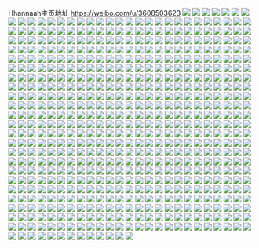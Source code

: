 Hhannaah主页地址 https://weibo.com/u/3608503623 
![](https://wx4.sinaimg.cn/mw2000/d7156547ly1h8549ys90gj21400u013w.jpg) 
![](https://wx4.sinaimg.cn/mw2000/d7156547ly1h8549zoan1j20tu13u450.jpg) 
![](https://wx4.sinaimg.cn/mw2000/d7156547ly1h7tkdfr0woj21o0280hdt.jpg) 
![](https://wx4.sinaimg.cn/mw2000/d7156547ly1h7tkdf863ij21o0280npd.jpg) 
![](https://wx4.sinaimg.cn/mw2000/d7156547ly1h7ovadexpuj213e0tjk15.jpg) 
![](https://wx4.sinaimg.cn/mw2000/d7156547ly1h7ovacxvgfj21pp1aanom.jpg) 
![](https://wx4.sinaimg.cn/mw2000/d7156547ly1h7ovaekfe2j23402c0x6q.jpg) 
![](https://wx4.sinaimg.cn/mw2000/d7156547ly1h7ovad6xh8j21370pa7gq.jpg) 
![](https://wx4.sinaimg.cn/mw2000/d7156547ly1h7ovadtu1tj21pe19ntx9.jpg) 
![](https://wx4.sinaimg.cn/mw2000/d7156547ly1h7ovadlglhj20ge0sajxe.jpg) 
![](https://wx4.sinaimg.cn/mw2000/d7156547ly1h7mjdwyhklj20tu13u0zk.jpg) 
![](https://wx4.sinaimg.cn/mw2000/d7156547ly1h7mjeenjp9j20tu13uwmd.jpg) 
![](https://wx4.sinaimg.cn/mw2000/d7156547ly1h7cyn31qcyj23402c0hdu.jpg) 
![](https://wx4.sinaimg.cn/mw2000/d7156547ly1h72mglz7fdj22c03404qq.jpg) 
![](https://wx4.sinaimg.cn/mw2000/d7156547ly1h72mgkikhpj22c0340x6r.jpg) 
![](https://wx4.sinaimg.cn/mw2000/d7156547ly1h72mgn65y6j22c03404qq.jpg) 
![](https://wx4.sinaimg.cn/mw2000/d7156547ly1h72mgogx6xj22c03404qq.jpg) 
![](https://wx4.sinaimg.cn/mw2000/d7156547ly1h72mgqd3o2j22c0340hdu.jpg) 
![](https://wx4.sinaimg.cn/mw2000/d7156547gy1h6tppe57t4j20n01dsx1u.jpg) 
![](https://wx4.sinaimg.cn/mw2000/d7156547gy1h6tppl72u6j20n01ds4lj.jpg) 
![](https://wx4.sinaimg.cn/mw2000/d7156547gy1h6tpps00thj20n01dsx1l.jpg) 
![](https://wx4.sinaimg.cn/mw2000/d7156547gy1h6tpp6jgq1j20n01dsniw.jpg) 
![](https://wx4.sinaimg.cn/mw2000/d7156547gy1h6tppyn2apj20n01ds4lm.jpg) 
![](https://wx4.sinaimg.cn/mw2000/d7156547gy1h6tpq0b5c4j23402c0e81.jpg) 
![](https://wx4.sinaimg.cn/mw2000/d7156547gy1h6tbhj0dlvj20n01ds0v4.jpg) 
![](https://wx4.sinaimg.cn/mw2000/d7156547gy1h6tbhjlx7qj20n01dsgo0.jpg) 
![](https://wx4.sinaimg.cn/mw2000/d7156547gy1h6tbhl6r6gj20n01dsdjo.jpg) 
![](https://wx4.sinaimg.cn/mw2000/d7156547gy1h6tbhlttoyj20n01dsmxu.jpg) 
![](https://wx4.sinaimg.cn/mw2000/d7156547gy1h6tbhmkt5vj20n01dswfq.jpg) 
![](https://wx4.sinaimg.cn/mw2000/d7156547gy1h6tbhn6seij20n01dsq3m.jpg) 
![](https://wx4.sinaimg.cn/mw2000/d7156547gy1h6tbhnsh8tj20n01ds777.jpg) 
![](https://wx4.sinaimg.cn/mw2000/d7156547gy1h6tbhofsbkj20n01dsq60.jpg) 
![](https://wx4.sinaimg.cn/mw2000/d7156547gy1h6tbhi81lpj20n01dsq62.jpg) 
![](https://wx4.sinaimg.cn/mw2000/d7156547ly1h5esyt9w0aj20tu13ugwg.jpg) 
![](https://wx4.sinaimg.cn/mw2000/d7156547ly1h525ci89qcj21o02yox6p.jpg) 
![](https://wx4.sinaimg.cn/mw2000/d7156547ly1h525cj4n0hj21o02k3hdt.jpg) 
![](https://wx4.sinaimg.cn/mw2000/d7156547ly1h35i14496lj21o02804qh.jpg) 
![](https://wx4.sinaimg.cn/mw2000/d7156547ly1h35i14pjeqj21o02801kx.jpg) 
![](https://wx4.sinaimg.cn/mw2000/d7156547ly1h35i151llmj21o0280nol.jpg) 
![](https://wx4.sinaimg.cn/mw2000/d7156547ly1h35i15hzhuj21o02801kx.jpg) 
![](https://wx4.sinaimg.cn/mw2000/d7156547ly1h35i15tjclj21o0280u0d.jpg) 
![](https://wx4.sinaimg.cn/mw2000/d7156547ly1h30yv8kb6uj21o0280e81.jpg) 
![](https://wx4.sinaimg.cn/mw2000/d7156547ly1h30yv9wk87j21o0280b29.jpg) 
![](https://wx4.sinaimg.cn/mw2000/d7156547ly1h2farutwj1j20zk1be146.jpg) 
![](https://wx4.sinaimg.cn/mw2000/d7156547ly1h2farv5fymj20zk1ben9q.jpg) 
![](https://wx4.sinaimg.cn/mw2000/d7156547ly1h2farvgrp8j20zk0zkwzp.jpg) 
![](https://wx4.sinaimg.cn/mw2000/d7156547ly1h154grujkej20u01hc7r5.jpg) 
![](https://wx4.sinaimg.cn/mw2000/d7156547ly1h154gj6ttwj22c0340u0z.jpg) 
![](https://wx4.sinaimg.cn/mw2000/d7156547ly1h154icesbdj213u0l3qij.jpg) 
![](https://wx4.sinaimg.cn/mw2000/d7156547ly1h154gnzrglj20n01dstyu.jpg) 
![](https://wx4.sinaimg.cn/mw2000/d7156547ly1h0z96lh264j20k00zkqd2.jpg) 
![](https://wx4.sinaimg.cn/mw2000/d7156547ly1h0z96l0fx8j20k00zkdpk.jpg) 
![](https://wx4.sinaimg.cn/mw2000/d7156547ly1h0r5nmylejj22c0340b2a.jpg) 
![](https://wx4.sinaimg.cn/mw2000/d7156547ly1h041eubw4lj23402c0x6p.jpg) 
![](https://wx4.sinaimg.cn/mw2000/d7156547ly1h041evay6xj22c0340npd.jpg) 
![](https://wx4.sinaimg.cn/mw2000/d7156547ly1h041etjyxyj23401uiqv6.jpg) 
![](https://wx4.sinaimg.cn/mw2000/d7156547ly1gyuno7lagoj23402c0kjl.jpg) 
![](https://wx4.sinaimg.cn/mw2000/d7156547ly1gyuno6naucj20k00zkjzl.jpg) 
![](https://wx4.sinaimg.cn/mw2000/d7156547ly1gysizumxt9j20k00zkdnx.jpg) 
![](https://wx4.sinaimg.cn/mw2000/d7156547ly1gysizwfje1j20k00zkn50.jpg) 
![](https://wx4.sinaimg.cn/mw2000/d7156547ly1gysizv5ntoj20k00zkwlw.jpg) 
![](https://wx4.sinaimg.cn/mw2000/d7156547ly1gxycmmtufpj20vc1b04i8.jpg) 
![](https://wx4.sinaimg.cn/mw2000/d7156547ly1gxycmn66cej20sg0sg7gp.jpg) 
![](https://wx4.sinaimg.cn/mw2000/d7156547ly1gxyclvqii3j20vc15sdst.jpg) 
![](https://wx4.sinaimg.cn/mw2000/d7156547ly1gxyclw7yacj20vc15sao7.jpg) 
![](https://wx4.sinaimg.cn/mw2000/d7156547ly1gxyclx62sjj215s0vcanf.jpg) 
![](https://wx4.sinaimg.cn/mw2000/d7156547ly1gxyclwq69mj20vc15sap4.jpg) 
![](https://wx4.sinaimg.cn/mw2000/d7156547ly1gxyclvd1paj20vc15sh3h.jpg) 
![](https://wx4.sinaimg.cn/mw2000/d7156547ly1gxyclxib5rj21bn0zqart.jpg) 
![](https://wx4.sinaimg.cn/mw2000/003WcUDlly1guw9ioatp9j60u02ui1kx02.jpg) 
![](https://wx4.sinaimg.cn/mw2000/003WcUDlly1guw9ipkyorj60u03yib2902.jpg) 
![](https://wx4.sinaimg.cn/mw2000/003WcUDlly1guw9iq88bjj60u02uin9x02.jpg) 
![](https://wx4.sinaimg.cn/mw2000/003WcUDlly1guw9ir0kofj60u02d018l02.jpg) 
![](https://wx4.sinaimg.cn/mw2000/003WcUDlly1guw9irv5kjj60u0414e4b02.jpg) 
![](https://wx4.sinaimg.cn/mw2000/003WcUDlly1guw9ithikpj60u05fo4qp02.jpg) 
![](https://wx4.sinaimg.cn/mw2000/003WcUDlly1guw9iuaq52j60u01vi4fy02.jpg) 
![](https://wx4.sinaimg.cn/mw2000/003WcUDlly1guw9incna2j60u03c0e8102.jpg) 
![](https://wx4.sinaimg.cn/mw2000/003WcUDlly1guw9iw8y3rj60u040e1kx02.jpg) 
![](https://wx4.sinaimg.cn/mw2000/003WcUDlly1guqnqawfhoj60vc15s4ag02.jpg) 
![](https://wx4.sinaimg.cn/mw2000/003WcUDlly1guqnq9gwxlj60vc15sk5l02.jpg) 
![](https://wx4.sinaimg.cn/mw2000/003WcUDlly1guqnqbhxw5j60vc15snby02.jpg) 
![](https://wx4.sinaimg.cn/mw2000/d7156547ly1gttbu2lt0mj21400u016n.jpg) 
![](https://wx4.sinaimg.cn/mw2000/003WcUDlly1gttbu3gy7uj60u00min9502.jpg) 
![](https://wx4.sinaimg.cn/mw2000/003WcUDlly1gttbu1d9wqj61400u0wth02.jpg) 
![](https://wx4.sinaimg.cn/mw2000/003WcUDlly1gttbu4fzsfj60u0140qgu02.jpg) 
![](https://wx4.sinaimg.cn/mw2000/d7156547ly1gttbu5b3ryj21400u0wom.jpg) 
![](https://wx4.sinaimg.cn/mw2000/003WcUDlly1gttbu7q3qzj61400u04i002.jpg) 
![](https://wx4.sinaimg.cn/mw2000/d7156547ly1gt1kkpemulj23402c0u0y.jpg) 
![](https://wx4.sinaimg.cn/mw2000/d7156547ly1gt1kkno2foj23402c0u0y.jpg) 
![](https://wx4.sinaimg.cn/mw2000/d7156547ly1gt1kkr0xwzj22c0340npe.jpg) 
![](https://wx4.sinaimg.cn/mw2000/d7156547ly1gt1kkse8mlj23402c0npe.jpg) 
![](https://wx4.sinaimg.cn/mw2000/d7156547ly1gt1kkytra5j23402c0npe.jpg) 
![](https://wx4.sinaimg.cn/mw2000/d7156547ly1gt1kkt9jqfj20vc15s149.jpg) 
![](https://wx4.sinaimg.cn/mw2000/d7156547ly1gt1kkvvdj3j23402c01kz.jpg) 
![](https://wx4.sinaimg.cn/mw2000/d7156547ly1gt1kkuq3d3j20vc15sgz3.jpg) 
![](https://wx4.sinaimg.cn/mw2000/d7156547ly1gt1kkxkhkfj22c0340qv6.jpg) 
![](https://wx4.sinaimg.cn/mw2000/d7156547ly1gt1ki6eub4j215s0vcgx5.jpg) 
![](https://wx4.sinaimg.cn/mw2000/d7156547ly1gt1ki6r0m5j20vc15snai.jpg) 
![](https://wx4.sinaimg.cn/mw2000/003WcUDlly1gt1ki6yfpcj60vc15sgw502.jpg) 
![](https://wx4.sinaimg.cn/mw2000/d7156547ly1gt1ki76lz4j20vc15swpu.jpg) 
![](https://wx4.sinaimg.cn/mw2000/d7156547ly1gt1ki7hrsxj20vc15sk3r.jpg) 
![](https://wx4.sinaimg.cn/mw2000/d7156547ly1gt1ki8cun2j22c0340e82.jpg) 
![](https://wx4.sinaimg.cn/mw2000/d7156547ly1gt1ki9p5pcj22c0340hdu.jpg) 
![](https://wx4.sinaimg.cn/mw2000/d7156547ly1gt1kiasbrcj22c0340npe.jpg) 
![](https://wx4.sinaimg.cn/mw2000/d7156547ly1gt1kibumc0j22c0340kjm.jpg) 
![](https://wx4.sinaimg.cn/mw2000/d7156547ly1gt1kid5tamj22c0340b2a.jpg) 
![](https://wx4.sinaimg.cn/mw2000/d7156547ly1gt1kie724tj22c0340b2a.jpg) 
![](https://wx4.sinaimg.cn/mw2000/d7156547ly1gt1kiflqizj23402c0x6p.jpg) 
![](https://wx4.sinaimg.cn/mw2000/d7156547ly1gt1kihbwzlj23402c0qv6.jpg) 
![](https://wx4.sinaimg.cn/mw2000/d7156547ly1gsdfp5r5w4j23402c0npd.jpg) 
![](https://wx4.sinaimg.cn/mw2000/d7156547ly1gsdfp7xvbsj23402c0u0x.jpg) 
![](https://wx4.sinaimg.cn/mw2000/d7156547ly1gsdfpafqxnj23402c0x6p.jpg) 
![](https://wx4.sinaimg.cn/mw2000/d7156547ly1gsdfpcqkysj23402c04qq.jpg) 
![](https://wx4.sinaimg.cn/mw2000/d7156547ly1gsdfpf2dmaj23402c04qp.jpg) 
![](https://wx4.sinaimg.cn/mw2000/d7156547ly1gsdfphnc1yj23402c0hdt.jpg) 
![](https://wx4.sinaimg.cn/mw2000/d7156547ly1gsdfpjhkrmj23402c0npd.jpg) 
![](https://wx4.sinaimg.cn/mw2000/d7156547ly1gsdfpldd4cj23402c0npd.jpg) 
![](https://wx4.sinaimg.cn/mw2000/d7156547ly1gsdfpn9yzdj23402c0b29.jpg) 
![](https://wx4.sinaimg.cn/mw2000/d7156547ly1gsdfpped52j23402c0kjm.jpg) 
![](https://wx4.sinaimg.cn/mw2000/003WcUDlly1gsdfprrpycj63402c0hdt02.jpg) 
![](https://wx4.sinaimg.cn/mw2000/d7156547ly1gsdfptim9pj23402c0u07.jpg) 
![](https://wx4.sinaimg.cn/mw2000/d7156547ly1gsdfpvooorj22c0340qv5.jpg) 
![](https://wx4.sinaimg.cn/mw2000/d7156547ly1gsdfpwkhv0j23402c0b29.jpg) 
![](https://wx4.sinaimg.cn/mw2000/d7156547ly1gsdfpy833oj23402c04qp.jpg) 
![](https://wx4.sinaimg.cn/mw2000/d7156547ly1gsdfq00dtnj22c0340e82.jpg) 
![](https://wx4.sinaimg.cn/mw2000/d7156547ly1gsdfkc2cq9j23402c0b2a.jpg) 
![](https://wx4.sinaimg.cn/mw2000/d7156547ly1gsdfkfiljtj23402c0qv8.jpg) 
![](https://wx4.sinaimg.cn/mw2000/d7156547ly1gsdfk9yq2uj23402c0b29.jpg) 
![](https://wx4.sinaimg.cn/mw2000/d7156547ly1gsdfkiqp9fj23402c0x6p.jpg) 
![](https://wx4.sinaimg.cn/mw2000/d7156547ly1gsdfhxfr59j20vc15s7gk.jpg) 
![](https://wx4.sinaimg.cn/mw2000/d7156547ly1gsdfhwo4gtj23402c0b2a.jpg) 
![](https://wx4.sinaimg.cn/mw2000/d7156547ly1gs6ez4cuz6j20yt11lamc.jpg) 
![](https://wx4.sinaimg.cn/mw2000/d7156547ly1gs6f3meq0gj20vc15stkn.jpg) 
![](https://wx4.sinaimg.cn/mw2000/d7156547ly1gs5chk1d75j20u01404qp.jpg) 
![](https://wx4.sinaimg.cn/mw2000/d7156547ly1gs5cihw42bj21400u04qp.jpg) 
![](https://wx4.sinaimg.cn/mw2000/003WcUDlly1gs5chiy0tfj60vc15sqgv02.jpg) 
![](https://wx4.sinaimg.cn/mw2000/d7156547ly1grutwhspjdj23401cyqv5.jpg) 
![](https://wx4.sinaimg.cn/mw2000/d7156547ly1grq58adac6j22c0340npe.jpg) 
![](https://wx4.sinaimg.cn/mw2000/d7156547ly1grq585vsirj20vc15sdqa.jpg) 
![](https://wx4.sinaimg.cn/mw2000/d7156547ly1gri34yfcnpj20vc15s7jc.jpg) 
![](https://wx4.sinaimg.cn/mw2000/d7156547ly1gri34y641jj20vc15sh0d.jpg) 
![](https://wx4.sinaimg.cn/mw2000/d7156547ly1gri34ymeefj20vc15s4cf.jpg) 
![](https://wx4.sinaimg.cn/mw2000/d7156547ly1gri33hyerzj20ru0m97hp.jpg) 
![](https://wx4.sinaimg.cn/mw2000/d7156547ly1grh2qbvsf6j23402c0qv5.jpg) 
![](https://wx4.sinaimg.cn/mw2000/d7156547ly1grh2qa8sewj210u0tv7wh.jpg) 
![](https://wx4.sinaimg.cn/mw2000/d7156547ly1grgy9wqzovj20vc15sdqs.jpg) 
![](https://wx4.sinaimg.cn/mw2000/003WcUDlly1grgy9wzgn2j60vc15sdqa02.jpg) 
![](https://wx4.sinaimg.cn/mw2000/d7156547ly1grgy9x85ptj215s0vcqcz.jpg) 
![](https://wx4.sinaimg.cn/mw2000/d7156547ly1grgy9w24uhj22c0340kjm.jpg) 
![](https://wx4.sinaimg.cn/mw2000/d7156547ly1grgy86asc6j22c0340b2a.jpg) 
![](https://wx4.sinaimg.cn/mw2000/003WcUDlly1grgy87bzkfj62c0340b2a02.jpg) 
![](https://wx4.sinaimg.cn/mw2000/d7156547ly1grgy89ngoyj22c0340b2a.jpg) 
![](https://wx4.sinaimg.cn/mw2000/d7156547ly1grgy858a3xj22c0340e82.jpg) 
![](https://wx4.sinaimg.cn/mw2000/d7156547ly1gr5ax4g5xsj23402c0e81.jpg) 
![](https://wx4.sinaimg.cn/mw2000/d7156547ly1gr5axoenvxj23402c0hdt.jpg) 
![](https://wx4.sinaimg.cn/mw2000/d7156547ly1gr5ay0z7ycj23402c0kjl.jpg) 
![](https://wx4.sinaimg.cn/mw2000/d7156547ly1gr5azjxnfcj23402c0qv5.jpg) 
![](https://wx4.sinaimg.cn/mw2000/d7156547ly1gqzpowr99tj20te0l7dn3.jpg) 
![](https://wx4.sinaimg.cn/mw2000/d7156547ly1gqzpp10hsuj21i513dam3.jpg) 
![](https://wx4.sinaimg.cn/mw2000/d7156547ly1gqzpowcw5gj20ww0xrk3o.jpg) 
![](https://wx4.sinaimg.cn/mw2000/d7156547ly1gqzpp2baboj217z0wzk8c.jpg) 
![](https://wx4.sinaimg.cn/mw2000/d7156547ly1gqzpoxy0b1j211w1cq4cs.jpg) 
![](https://wx4.sinaimg.cn/mw2000/d7156547ly1gqzpoz22ffj20xt17sk4d.jpg) 
![](https://wx4.sinaimg.cn/mw2000/d7156547ly1gqzpp41xtfj211t1adal5.jpg) 
![](https://wx4.sinaimg.cn/mw2000/d7156547ly1gqzpp3hopnj213u0tu1ky.jpg) 
![](https://wx4.sinaimg.cn/mw2000/003WcUDlly1gqzpp1nw7fj60ux0sd0z202.jpg) 
![](https://wx4.sinaimg.cn/mw2000/d7156547ly1gqzc33mk9uj23402c0u0x.jpg) 
![](https://wx4.sinaimg.cn/mw2000/d7156547ly1gqzc39mka8j21hc0u0guk.jpg) 
![](https://wx4.sinaimg.cn/mw2000/d7156547ly1gp8jk5j63yj22c0340u0y.jpg) 
![](https://wx4.sinaimg.cn/mw2000/d7156547ly1gp8jk1z9upj22c0340kjm.jpg) 
![](https://wx4.sinaimg.cn/mw2000/d7156547ly1gov1sckva4j23402c0kjl.jpg) 
![](https://wx4.sinaimg.cn/mw2000/d7156547ly1gov1ueu4ckj23402c0ke9.jpg) 
![](https://wx4.sinaimg.cn/mw2000/d7156547ly1gov1ug0r2lj22c0340u0y.jpg) 
![](https://wx4.sinaimg.cn/mw2000/d7156547ly1gov1uiffucj23402c0b29.jpg) 
![](https://wx4.sinaimg.cn/mw2000/d7156547ly1gov1ujx7b0j23402c0u0x.jpg) 
![](https://wx4.sinaimg.cn/mw2000/d7156547ly1gov1ugwlfvj20vc15s4bd.jpg) 
![](https://wx4.sinaimg.cn/mw2000/d7156547ly1gov1uogsp2j20vc15sk3r.jpg) 
![](https://wx4.sinaimg.cn/mw2000/d7156547ly1gov1uh2uv4j20yf0xzn5l.jpg) 
![](https://wx4.sinaimg.cn/mw2000/d7156547ly1gov1um8mwtj23402c0u0y.jpg) 
![](https://wx4.sinaimg.cn/mw2000/d7156547ly1goobve8gnuj20vc15s7l1.jpg) 
![](https://wx4.sinaimg.cn/mw2000/d7156547ly1goobvf0x6uj20vc15s7ki.jpg) 
![](https://wx4.sinaimg.cn/mw2000/d7156547ly1goobvfllynj20vc15sh2v.jpg) 
![](https://wx4.sinaimg.cn/mw2000/d7156547ly1goobvdgcz4j20vc15sqj6.jpg) 
![](https://wx4.sinaimg.cn/mw2000/d7156547ly1goobvgrzboj23342bcb2b.jpg) 
![](https://wx4.sinaimg.cn/mw2000/d7156547ly1goobvhgh3tj20vc15sdv0.jpg) 
![](https://wx4.sinaimg.cn/mw2000/d7156547ly1goo3yvae5cj20vc15sgz0.jpg) 
![](https://wx4.sinaimg.cn/mw2000/d7156547ly1goo3yum9bbj20vc15sh2g.jpg) 
![](https://wx4.sinaimg.cn/mw2000/d7156547ly1goo3ywg1rdj20vc15sncj.jpg) 
![](https://wx4.sinaimg.cn/mw2000/d7156547ly1gomrohile2j23402c0npd.jpg) 
![](https://wx4.sinaimg.cn/mw2000/d7156547ly1gomrp6ex5qj22c0340x6q.jpg) 
![](https://wx4.sinaimg.cn/mw2000/d7156547ly1gomrpb3q6qj22c0340kjm.jpg) 
![](https://wx4.sinaimg.cn/mw2000/d7156547ly1gomrpdi61lj23402c0e81.jpg) 
![](https://wx4.sinaimg.cn/mw2000/d7156547ly1gomrpf3i9wj20vc15sanu.jpg) 
![](https://wx4.sinaimg.cn/mw2000/d7156547ly1gomrp2269jj20vc15s16n.jpg) 
![](https://wx4.sinaimg.cn/mw2000/d7156547ly1go4l0244osj23402c0u0x.jpg) 
![](https://wx4.sinaimg.cn/mw2000/d7156547ly1go4kywsp18j23402c0b2a.jpg) 
![](https://wx4.sinaimg.cn/mw2000/d7156547ly1go4kz4pm7kj23402c0kjm.jpg) 
![](https://wx4.sinaimg.cn/mw2000/d7156547ly1go4l12vzw8j22c0340hdu.jpg) 
![](https://wx4.sinaimg.cn/mw2000/d7156547ly1go4l0yc247j23402c0u0x.jpg) 
![](https://wx4.sinaimg.cn/mw2000/d7156547ly1go111eb7s0j23402c0b29.jpg) 
![](https://wx4.sinaimg.cn/mw2000/d7156547ly1gnk16f9opfj20vc15sap8.jpg) 
![](https://wx4.sinaimg.cn/mw2000/d7156547ly1gnk16g8ogrj20vc15s7kw.jpg) 
![](https://wx4.sinaimg.cn/mw2000/d7156547ly1gnk16epfqbj23412c0npe.jpg) 
![](https://wx4.sinaimg.cn/mw2000/d7156547ly1gne7lhjc1lj21940kunpf.jpg) 
![](https://wx4.sinaimg.cn/mw2000/d7156547ly1gne7lf8oosj21940kuqv7.jpg) 
![](https://wx4.sinaimg.cn/mw2000/d7156547ly1gne7littyij21940ku7wj.jpg) 
![](https://wx4.sinaimg.cn/mw2000/d7156547ly1gne7lkzn64j21940ku7wj.jpg) 
![](https://wx4.sinaimg.cn/mw2000/d7156547ly1gnds2jy7jhj23402c0h80.jpg) 
![](https://wx4.sinaimg.cn/mw2000/d7156547ly1gnds2o3vt6j23402c0qv5.jpg) 
![](https://wx4.sinaimg.cn/mw2000/d7156547ly1gnds2sls7bj22c0340hdt.jpg) 
![](https://wx4.sinaimg.cn/mw2000/d7156547ly1gnds2hcp83j23402c01kz.jpg) 
![](https://wx4.sinaimg.cn/mw2000/d7156547ly1gndjgxkn6lj23402c07wj.jpg) 
![](https://wx4.sinaimg.cn/mw2000/d7156547ly1gndjh08ryej213u0njkdh.jpg) 
![](https://wx4.sinaimg.cn/mw2000/d7156547ly1gn92d4uxnnj20q60noae8.jpg) 
![](https://wx4.sinaimg.cn/mw2000/d7156547ly1gn92d7msdhj20q31hcatb.jpg) 
![](https://wx4.sinaimg.cn/mw2000/d7156547ly1gmps8x7d5zj20vc15s7ko.jpg) 
![](https://wx4.sinaimg.cn/mw2000/d7156547ly1gmpsb5rax8j20u01407wh.jpg) 
![](https://wx4.sinaimg.cn/mw2000/d7156547ly1gmpsaj6818j20u00mi7wh.jpg) 
![](https://wx4.sinaimg.cn/mw2000/d7156547ly1gmarmvdw2sj22c0340u0z.jpg) 
![](https://wx4.sinaimg.cn/mw2000/d7156547ly1gmarmmn1cej20ku0rstlo.jpg) 
![](https://wx4.sinaimg.cn/mw2000/d7156547ly1gmarmxh3s4j20u00mi1cs.jpg) 
![](https://wx4.sinaimg.cn/mw2000/d7156547ly1gmarn0dx5fj23402c0u0x.jpg) 
![](https://wx4.sinaimg.cn/mw2000/d7156547ly1gmarnah0vzj22802yoe84.jpg) 
![](https://wx4.sinaimg.cn/mw2000/d7156547ly1gmarneduwjj22c0340kjl.jpg) 
![](https://wx4.sinaimg.cn/mw2000/d7156547ly1gm7kh50pzej23402c07wh.jpg) 
![](https://wx4.sinaimg.cn/mw2000/d7156547ly1gm7kh62xqdj22c0340e81.jpg) 
![](https://wx4.sinaimg.cn/mw2000/d7156547ly1gm7kh7h8caj22c0340qto.jpg) 
![](https://wx4.sinaimg.cn/mw2000/d7156547ly1gm7kh3iwyoj22c0340h0e.jpg) 
![](https://wx4.sinaimg.cn/mw2000/d7156547ly1gm7kh8ubu6j22c03404dg.jpg) 
![](https://wx4.sinaimg.cn/mw2000/d7156547ly1gm7kha2tmpj22c0340ncs.jpg) 
![](https://wx4.sinaimg.cn/mw2000/d7156547ly1gm06jqwr2sj22c0340b2b.jpg) 
![](https://wx4.sinaimg.cn/mw2000/d7156547ly1gm06jsh9jzj23402c0npd.jpg) 
![](https://wx4.sinaimg.cn/mw2000/d7156547ly1gm06juci6lj20tx1sxjwl.jpg) 
![](https://wx4.sinaimg.cn/mw2000/d7156547ly1glvp1mal9hj20ri0qoac5.jpg) 
![](https://wx4.sinaimg.cn/mw2000/d7156547ly1glmdj5hol3j23402c01ky.jpg) 
![](https://wx4.sinaimg.cn/mw2000/d7156547ly1glmdj92w7rj23402c0u0x.jpg) 
![](https://wx4.sinaimg.cn/mw2000/d7156547ly1glmdjchuqgj23402c0kjm.jpg) 
![](https://wx4.sinaimg.cn/mw2000/d7156547ly1glme2se769j23402c0kjl.jpg) 
![](https://wx4.sinaimg.cn/mw2000/d7156547ly1glme2vuitmj23402c07wh.jpg) 
![](https://wx4.sinaimg.cn/mw2000/d7156547ly1glmdjjnmxlj20vc15s1c7.jpg) 
![](https://wx4.sinaimg.cn/mw2000/d7156547ly1gljzzsco6vj20vc15s19q.jpg) 
![](https://wx4.sinaimg.cn/mw2000/d7156547ly1gljzztj6nlj20vc15s4ee.jpg) 
![](https://wx4.sinaimg.cn/mw2000/d7156547ly1glk01qg02rj20k007x41j.jpg) 
![](https://wx4.sinaimg.cn/mw2000/d7156547ly1glhypf7unpj22c03401ky.jpg) 
![](https://wx4.sinaimg.cn/mw2000/d7156547ly1glhypg8qs5j22c0340x6p.jpg) 
![](https://wx4.sinaimg.cn/mw2000/d7156547ly1glhyphasj8j22c0340x6p.jpg) 
![](https://wx4.sinaimg.cn/mw2000/d7156547ly1glhypic018j22c03404qq.jpg) 
![](https://wx4.sinaimg.cn/mw2000/d7156547ly1glhypk2szqj22c03401ky.jpg) 
![](https://wx4.sinaimg.cn/mw2000/d7156547ly1glhyplf5xqj22c03401ky.jpg) 
![](https://wx4.sinaimg.cn/mw2000/d7156547ly1gle960298gj21400u04cx.jpg) 
![](https://wx4.sinaimg.cn/mw2000/d7156547ly1gle966qsqxj21400u0q9n.jpg) 
![](https://wx4.sinaimg.cn/mw2000/d7156547ly1gle93fosl9j21400u0qdp.jpg) 
![](https://wx4.sinaimg.cn/mw2000/d7156547ly1gle93ezjvsj21400u07et.jpg) 
![](https://wx4.sinaimg.cn/mw2000/d7156547ly1gle967fx8rj20u0140ws8.jpg) 
![](https://wx4.sinaimg.cn/mw2000/d7156547ly1gle96873ixj20u0140dt9.jpg) 
![](https://wx4.sinaimg.cn/mw2000/d7156547ly1glb10q240uj213u0no41w.jpg) 
![](https://wx4.sinaimg.cn/mw2000/d7156547ly1glb10pqoe2j213u0n9q84.jpg) 
![](https://wx4.sinaimg.cn/mw2000/d7156547ly1gl9u588h3cj21400u0486.jpg) 
![](https://wx4.sinaimg.cn/mw2000/d7156547ly1gl9u59tlfrj21400u0dnp.jpg) 
![](https://wx4.sinaimg.cn/mw2000/d7156547ly1gl9u5b11xdj21400u0qcv.jpg) 
![](https://wx4.sinaimg.cn/mw2000/d7156547ly1gl40tot5mqj22c03407wi.jpg) 
![](https://wx4.sinaimg.cn/mw2000/d7156547ly1gl40tnrweoj22c03407wi.jpg) 
![](https://wx4.sinaimg.cn/mw2000/d7156547ly1gl40ukysj6j21o0280hdt.jpg) 
![](https://wx4.sinaimg.cn/mw2000/d7156547ly1gl40ulnvwcj21o02804qq.jpg) 
![](https://wx4.sinaimg.cn/mw2000/d7156547ly1gl40umdox0j21o02807wi.jpg) 
![](https://wx4.sinaimg.cn/mw2000/d7156547ly1gl40unbhwbj21o0280b2a.jpg) 
![](https://wx4.sinaimg.cn/mw2000/d7156547ly1gl40uk4q7mj21o02804qq.jpg) 
![](https://wx4.sinaimg.cn/mw2000/d7156547ly1gl40uy1hxbj22c0340x6p.jpg) 
![](https://wx4.sinaimg.cn/mw2000/d7156547ly1gl3kn7obw7j22c03404qr.jpg) 
![](https://wx4.sinaimg.cn/mw2000/d7156547ly1gl3ko1n35cj23402c0hdt.jpg) 
![](https://wx4.sinaimg.cn/mw2000/d7156547ly1gl3ko52magj22c0340npd.jpg) 
![](https://wx4.sinaimg.cn/mw2000/d7156547ly1gl3kodltj5j22c0340hdw.jpg) 
![](https://wx4.sinaimg.cn/mw2000/d7156547ly1gl3knz9dffj20k00zkjuw.jpg) 
![](https://wx4.sinaimg.cn/mw2000/d7156547ly1gl3komdajij22c0340npe.jpg) 
![](https://wx4.sinaimg.cn/mw2000/d7156547ly1gl3kohtjjtj23402c0e81.jpg) 
![](https://wx4.sinaimg.cn/mw2000/d7156547ly1gl3kooo4njj23402c0b29.jpg) 
![](https://wx4.sinaimg.cn/mw2000/d7156547ly1gl3kou641sj22c0340kjm.jpg) 
![](https://wx4.sinaimg.cn/mw2000/d7156547ly1gl3kpb9t07j22c0340u0y.jpg) 
![](https://wx4.sinaimg.cn/mw2000/d7156547ly1gkujsdovhsj23402c07wh.jpg) 
![](https://wx4.sinaimg.cn/mw2000/d7156547ly1gkujsgb809j23402c04qp.jpg) 
![](https://wx4.sinaimg.cn/mw2000/d7156547ly1gkujsawbbqj23402c07wh.jpg) 
![](https://wx4.sinaimg.cn/mw2000/d7156547ly1gkt4qdq095j22c0340kjs.jpg) 
![](https://wx4.sinaimg.cn/mw2000/d7156547ly1gkt4qkahztj22ao3284qs.jpg) 
![](https://wx4.sinaimg.cn/mw2000/d7156547ly1gkpwtn6jfzj21400u0wva.jpg) 
![](https://wx4.sinaimg.cn/mw2000/d7156547ly1gkpwtok4ahj21400u07lt.jpg) 
![](https://wx4.sinaimg.cn/mw2000/d7156547ly1gkpwtpug00j21400u0dld.jpg) 
![](https://wx4.sinaimg.cn/mw2000/d7156547ly1gklk4hhb5xj20u0140qd4.jpg) 
![](https://wx4.sinaimg.cn/mw2000/d7156547ly1gklk4i3qjnj20u0140gvc.jpg) 
![](https://wx4.sinaimg.cn/mw2000/d7156547ly1gklk4iq6x5j20u0140n6p.jpg) 
![](https://wx4.sinaimg.cn/mw2000/d7156547ly1gklk4gqrq3j20u0140wka.jpg) 
![](https://wx4.sinaimg.cn/mw2000/d7156547ly1gklk4j9qizj21400u0495.jpg) 
![](https://wx4.sinaimg.cn/mw2000/d7156547ly1gkila497e9j21400u0th4.jpg) 
![](https://wx4.sinaimg.cn/mw2000/d7156547ly1gkila4yc8ej20u0140gty.jpg) 
![](https://wx4.sinaimg.cn/mw2000/d7156547ly1gkila5otjdj20u0140al7.jpg) 
![](https://wx4.sinaimg.cn/mw2000/d7156547ly1gkila6aud8j21400u0dpd.jpg) 
![](https://wx4.sinaimg.cn/mw2000/d7156547ly1gkil9pzsprj21400u0dp0.jpg) 
![](https://wx4.sinaimg.cn/mw2000/d7156547ly1gkila6v5xlj21400u0tgo.jpg) 
![](https://wx4.sinaimg.cn/mw2000/d7156547ly1gkfk8msivyj20u0140n1k.jpg) 
![](https://wx4.sinaimg.cn/mw2000/d7156547ly1gkfk8od44qj21400u0n74.jpg) 
![](https://wx4.sinaimg.cn/mw2000/d7156547ly1gkfk8qca7lj20u0140akf.jpg) 
![](https://wx4.sinaimg.cn/mw2000/d7156547ly1gkfk8r2mydj21400u0ae1.jpg) 
![](https://wx4.sinaimg.cn/mw2000/d7156547ly1gkfk8rwt13j21400u0gpo.jpg) 
![](https://wx4.sinaimg.cn/mw2000/d7156547ly1gkfk8ssphij21400u0gph.jpg) 
![](https://wx4.sinaimg.cn/mw2000/d7156547ly1gk9smc7x1ej23402c01ab.jpg) 
![](https://wx4.sinaimg.cn/mw2000/d7156547ly1gk9sm8j9fuj23402c0b29.jpg) 
![](https://wx4.sinaimg.cn/mw2000/d7156547ly1gk9sma7is4j23402c0tp7.jpg) 
![](https://wx4.sinaimg.cn/mw2000/d7156547ly1gk9qzstz6nj21400u0tfb.jpg) 
![](https://wx4.sinaimg.cn/mw2000/d7156547ly1gk9qzt9bf5j21400u0zs9.jpg) 
![](https://wx4.sinaimg.cn/mw2000/d7156547ly1gk9qzy3tt4j21400u07ec.jpg) 
![](https://wx4.sinaimg.cn/mw2000/d7156547ly1gk9qztux3ej21400u0nb5.jpg) 
![](https://wx4.sinaimg.cn/mw2000/d7156547ly1gk9qzufm5sj21400u0qh6.jpg) 
![](https://wx4.sinaimg.cn/mw2000/d7156547ly1gk9qzwrrm6j21400u0gyi.jpg) 
![](https://wx4.sinaimg.cn/mw2000/d7156547ly1gk9qzxi0z5j21400u016c.jpg) 
![](https://wx4.sinaimg.cn/mw2000/d7156547ly1gk9qzw3h9kj20u0140nc2.jpg) 
![](https://wx4.sinaimg.cn/mw2000/d7156547ly1gk92isdvs4j20tz1ob19f.jpg) 
![](https://wx4.sinaimg.cn/mw2000/d7156547ly1gk41csh7w7j22c0340qv9.jpg) 
![](https://wx4.sinaimg.cn/mw2000/d7156547ly1gk41cvwnqgj22c03401ky.jpg) 
![](https://wx4.sinaimg.cn/mw2000/d7156547ly1gk41cz0wp6j23402c0npd.jpg) 
![](https://wx4.sinaimg.cn/mw2000/d7156547ly1gk1u0mhpuvj23402c04qq.jpg) 
![](https://wx4.sinaimg.cn/mw2000/d7156547ly1gk1kwm0hd3j21400u0wmr.jpg) 
![](https://wx4.sinaimg.cn/mw2000/d7156547ly1gk1kwmoy0uj21400u04fk.jpg) 
![](https://wx4.sinaimg.cn/mw2000/d7156547ly1gk1kwlj8yij21400u0qks.jpg) 
![](https://wx4.sinaimg.cn/mw2000/d7156547ly1gk1kwngkmbj21400u0tsq.jpg) 
![](https://wx4.sinaimg.cn/mw2000/d7156547ly1gk1kwod3s6j21400u04cz.jpg) 
![](https://wx4.sinaimg.cn/mw2000/d7156547ly1gk1kxdmlpej21400u0qgl.jpg) 
![](https://wx4.sinaimg.cn/mw2000/d7156547ly1gjnqnp619wj21o0280e81.jpg) 
![](https://wx4.sinaimg.cn/mw2000/d7156547ly1gjnqnrdnr7j21o0280e81.jpg) 
![](https://wx4.sinaimg.cn/mw2000/d7156547ly1gjnqntjav5j21o0280hdt.jpg) 
![](https://wx4.sinaimg.cn/mw2000/d7156547ly1gjnqnvwtj4j21o0280kjl.jpg) 
![](https://wx4.sinaimg.cn/mw2000/d7156547ly1gjnqny459ij21o0280e81.jpg) 
![](https://wx4.sinaimg.cn/mw2000/d7156547ly1gjnqo0vyi0j21o0280kjl.jpg) 
![](https://wx4.sinaimg.cn/mw2000/d7156547ly1gjnqo3455sj21o0280hdt.jpg) 
![](https://wx4.sinaimg.cn/mw2000/d7156547ly1gjnqo5tzzuj21o0280npd.jpg) 
![](https://wx4.sinaimg.cn/mw2000/d7156547ly1gjnqnn28mej21o0280kjl.jpg) 
![](https://wx4.sinaimg.cn/mw2000/d7156547ly1gji8etpqu7j21400u010n.jpg) 
![](https://wx4.sinaimg.cn/mw2000/d7156547ly1gji8eu57jlj21400u00y7.jpg) 
![](https://wx4.sinaimg.cn/mw2000/d7156547ly1gji8eulnnbj21400u0458.jpg) 
![](https://wx4.sinaimg.cn/mw2000/d7156547ly1gji8evbxrnj21400u0ald.jpg) 
![](https://wx4.sinaimg.cn/mw2000/d7156547ly1gji8ew4simj21400u0n6w.jpg) 
![](https://wx4.sinaimg.cn/mw2000/d7156547ly1gji8ex40whj21400u011z.jpg) 
![](https://wx4.sinaimg.cn/mw2000/d7156547ly1gji8fsw2t5j21400u0gvj.jpg) 
![](https://wx4.sinaimg.cn/mw2000/d7156547ly1gji8ftb27lj21400u0wn0.jpg) 
![](https://wx4.sinaimg.cn/mw2000/d7156547ly1gji8fullisj21400u045n.jpg) 
![](https://wx4.sinaimg.cn/mw2000/d7156547ly1gji8l56w0dj21400u0afs.jpg) 
![](https://wx4.sinaimg.cn/mw2000/d7156547ly1gji8lf3v6mj21400u0tey.jpg) 
![](https://wx4.sinaimg.cn/mw2000/d7156547ly1gji8lul578j21400u0wjo.jpg) 
![](https://wx4.sinaimg.cn/mw2000/d7156547ly1gjb9q4e6nrj22c0340u0z.jpg) 
![](https://wx4.sinaimg.cn/mw2000/d7156547ly1gj8q0ovajej21400u07cm.jpg) 
![](https://wx4.sinaimg.cn/mw2000/d7156547ly1gj8q0p5s3cj20sg0iztdg.jpg) 
![](https://wx4.sinaimg.cn/mw2000/d7156547ly1gj8q0pdpb3j20sg0j077l.jpg) 
![](https://wx4.sinaimg.cn/mw2000/d7156547ly1gj8q0psi4zj20u0140gur.jpg) 
![](https://wx4.sinaimg.cn/mw2000/d7156547ly1gj8q0q60aoj21400u0qb9.jpg) 
![](https://wx4.sinaimg.cn/mw2000/d7156547ly1gj8q0ofle7j21400u0tk7.jpg) 
![](https://wx4.sinaimg.cn/mw2000/d7156547ly1gj8q0qv0wpj21400u07gz.jpg) 
![](https://wx4.sinaimg.cn/mw2000/d7156547ly1gj8q0rr3r8j21400u0k0k.jpg) 
![](https://wx4.sinaimg.cn/mw2000/d7156547ly1gj8q0rbdm0j21400u07cu.jpg) 
![](https://wx4.sinaimg.cn/mw2000/d7156547ly1gj650djbm3j22801o0kjl.jpg) 
![](https://wx4.sinaimg.cn/mw2000/d7156547ly1gj650gg6cvj21o0280u0x.jpg) 
![](https://wx4.sinaimg.cn/mw2000/d7156547ly1gj650ixn6yj21o0280npd.jpg) 
![](https://wx4.sinaimg.cn/mw2000/d7156547ly1gj650m8gs2j22c03407wi.jpg) 
![](https://wx4.sinaimg.cn/mw2000/d7156547ly1gj650om2gcj23402c0e81.jpg) 
![](https://wx4.sinaimg.cn/mw2000/d7156547ly1gj650sqmlkj23402c0npd.jpg) 
![](https://wx4.sinaimg.cn/mw2000/d7156547ly1gj509s1955j22c0340qv6.jpg) 
![](https://wx4.sinaimg.cn/mw2000/d7156547ly1gj50al93vej20mi0u0hay.jpg) 
![](https://wx4.sinaimg.cn/mw2000/d7156547ly1gj3aovqwogj20u0140ahg.jpg) 
![](https://wx4.sinaimg.cn/mw2000/d7156547ly1gj3aowhd3ij20u0140n37.jpg) 
![](https://wx4.sinaimg.cn/mw2000/d7156547ly1gj3aowtqkwj20u0140aei.jpg) 
![](https://wx4.sinaimg.cn/mw2000/d7156547ly1gj3aoxerl6j21400u012r.jpg) 
![](https://wx4.sinaimg.cn/mw2000/d7156547ly1gj3aoxtihvj20u0140wj9.jpg) 
![](https://wx4.sinaimg.cn/mw2000/d7156547ly1gj3aoyblwcj20u0140jvx.jpg) 
![](https://wx4.sinaimg.cn/mw2000/d7156547ly1gj3aoynblfj21400u0agh.jpg) 
![](https://wx4.sinaimg.cn/mw2000/d7156547ly1gj3aoyzr18j20u0140jvx.jpg) 
![](https://wx4.sinaimg.cn/mw2000/d7156547ly1gj3aozd9erj20u0140wj9.jpg) 
![](https://wx4.sinaimg.cn/mw2000/d7156547ly1gj3aozu2q2j20u0140gtd.jpg) 
![](https://wx4.sinaimg.cn/mw2000/d7156547ly1gj3ap0ilxdj21400u0gsu.jpg) 
![](https://wx4.sinaimg.cn/mw2000/d7156547ly1gj3ap0xwpwj21400u0agt.jpg) 
![](https://wx4.sinaimg.cn/mw2000/d7156547ly1gj3ap2tyzdj21400u0tk3.jpg) 
![](https://wx4.sinaimg.cn/mw2000/d7156547ly1gizttco20zj20u01407wh.jpg) 
![](https://wx4.sinaimg.cn/mw2000/d7156547ly1gizttd3073j20u01407wh.jpg) 
![](https://wx4.sinaimg.cn/mw2000/d7156547ly1gizttdjzdij20u01407wh.jpg) 
![](https://wx4.sinaimg.cn/mw2000/d7156547ly1gizttdw2y3j20u00u0q6c.jpg) 
![](https://wx4.sinaimg.cn/mw2000/d7156547ly1gizttal38gj22c0340kjn.jpg) 
![](https://wx4.sinaimg.cn/mw2000/d7156547ly1giztte7lr4j23402c04qp.jpg) 
![](https://wx4.sinaimg.cn/mw2000/d7156547ly1giwekhfufdj22ao3287wi.jpg) 
![](https://wx4.sinaimg.cn/mw2000/d7156547ly1giweki8qu0j22ao328x6p.jpg) 
![](https://wx4.sinaimg.cn/mw2000/d7156547ly1giw9fhczfwj23402c0x6p.jpg) 
![](https://wx4.sinaimg.cn/mw2000/d7156547ly1giw9fk173kj23402c0npd.jpg) 
![](https://wx4.sinaimg.cn/mw2000/d7156547ly1giw9ffxs5wj22c0340x6q.jpg) 
![](https://wx4.sinaimg.cn/mw2000/d7156547ly1giw9fmtppmj23402c0e81.jpg) 
![](https://wx4.sinaimg.cn/mw2000/d7156547ly1giw9fnx6p1j20jg0jgq55.jpg) 
![](https://wx4.sinaimg.cn/mw2000/d7156547ly1giw9fpcds7j21o01x31ky.jpg) 
![](https://wx4.sinaimg.cn/mw2000/d7156547ly1gisukiggazj23402c04qp.jpg) 
![](https://wx4.sinaimg.cn/mw2000/d7156547ly1gisukgaxyrj23402c0kjl.jpg) 
![](https://wx4.sinaimg.cn/mw2000/d7156547ly1gisukkoxu4j23402c0u0x.jpg) 
![](https://wx4.sinaimg.cn/mw2000/d7156547ly1giqg1q2163j23402c0b29.jpg) 
![](https://wx4.sinaimg.cn/mw2000/d7156547ly1gip1nloo4lj22c03407wl.jpg) 
![](https://wx4.sinaimg.cn/mw2000/d7156547ly1gip1nnwm31j22c03407wi.jpg) 
![](https://wx4.sinaimg.cn/mw2000/d7156547ly1gip1npgt5sj23402c0u0x.jpg) 
![](https://wx4.sinaimg.cn/mw2000/d7156547ly1gip1nsfjdxj23402c0b2a.jpg) 
![](https://wx4.sinaimg.cn/mw2000/d7156547ly1gip1nv47txj21o0280e81.jpg) 
![](https://wx4.sinaimg.cn/mw2000/d7156547ly1gip1nwlnlfj21o0280npd.jpg) 
![](https://wx4.sinaimg.cn/mw2000/d7156547ly1gip1nh8apyj23402c01ky.jpg) 
![](https://wx4.sinaimg.cn/mw2000/d7156547ly1gip1nxqe2xj21o0280hdt.jpg) 
![](https://wx4.sinaimg.cn/mw2000/d7156547ly1gip1nyxwbrj21o0280hdt.jpg) 
![](https://wx4.sinaimg.cn/mw2000/d7156547ly1gip1o0nt3qj21o0280npd.jpg) 
![](https://wx4.sinaimg.cn/mw2000/d7156547ly1gip1o56m1fj23402c0u0x.jpg) 
![](https://wx4.sinaimg.cn/mw2000/d7156547ly1gip1o8lg29j21o02807wi.jpg) 
![](https://wx4.sinaimg.cn/mw2000/d7156547ly1gip1oa32mzj21o02804qq.jpg) 
![](https://wx4.sinaimg.cn/mw2000/d7156547ly1gip1ob8iybj23402c0npd.jpg) 
![](https://wx4.sinaimg.cn/mw2000/d7156547ly1gip1o2fmdsj21o0280qv5.jpg) 
![](https://wx4.sinaimg.cn/mw2000/d7156547ly1gih0ek95haj21o0280b2a.jpg) 
![](https://wx4.sinaimg.cn/mw2000/d7156547ly1gih0ekvgmsj21o02804qq.jpg) 
![](https://wx4.sinaimg.cn/mw2000/d7156547ly1gih0ej2lm8j20u0140qv5.jpg) 
![](https://wx4.sinaimg.cn/mw2000/d7156547ly1gih0emy137j23402c0kjo.jpg) 
![](https://wx4.sinaimg.cn/mw2000/d7156547ly1gih0elesw5j20u0140npd.jpg) 
![](https://wx4.sinaimg.cn/mw2000/d7156547ly1gih0em1lixj21400u0npd.jpg) 
![](https://wx4.sinaimg.cn/mw2000/d7156547ly1gih0esq84jj23402c0e82.jpg) 
![](https://wx4.sinaimg.cn/mw2000/d7156547ly1gih0eroq89j23402c0b2b.jpg) 
![](https://wx4.sinaimg.cn/mw2000/d7156547ly1gih0eqhobbj22c0340b2a.jpg) 
![](https://wx4.sinaimg.cn/mw2000/d7156547ly1gifxvpncq6j23402c0u0x.jpg) 
![](https://wx4.sinaimg.cn/mw2000/d7156547ly1gifxvvalnoj23402c0npe.jpg) 
![](https://wx4.sinaimg.cn/mw2000/d7156547ly1gifxvzmu2oj23402c0qv5.jpg) 
![](https://wx4.sinaimg.cn/mw2000/d7156547ly1gifxw2br7tj23402c0u0x.jpg) 
![](https://wx4.sinaimg.cn/mw2000/d7156547ly1gifxw5ysz6j23402c0npd.jpg) 
![](https://wx4.sinaimg.cn/mw2000/d7156547ly1giayd2hvrhj22c03404qr.jpg) 
![](https://wx4.sinaimg.cn/mw2000/d7156547ly1gia6uteay3j23402c0npd.jpg) 
![](https://wx4.sinaimg.cn/mw2000/d7156547ly1gia6uxdxsuj23402c0kjl.jpg) 
![](https://wx4.sinaimg.cn/mw2000/d7156547ly1gia6uzec70j23402c0qv5.jpg) 
![](https://wx4.sinaimg.cn/mw2000/d7156547ly1gia6v537maj23402c0e81.jpg) 
![](https://wx4.sinaimg.cn/mw2000/d7156547ly1gia6v715qxj23402c0kjl.jpg) 
![](https://wx4.sinaimg.cn/mw2000/d7156547ly1gia6vaajpsj23402c0kjl.jpg) 
![](https://wx4.sinaimg.cn/mw2000/d7156547ly1gi8wl4exnoj23402c0x6p.jpg) 
![](https://wx4.sinaimg.cn/mw2000/d7156547ly1gi8wl7j3f3j22c0340npf.jpg) 
![](https://wx4.sinaimg.cn/mw2000/d7156547ly1gi7r0dsy9wj23402c0npe.jpg) 
![](https://wx4.sinaimg.cn/mw2000/d7156547ly1gi7r0gypz1j23402c0hdt.jpg) 
![](https://wx4.sinaimg.cn/mw2000/d7156547ly1gi7r5bw29pj21sc2dsqv5.jpg) 
![](https://wx4.sinaimg.cn/mw2000/d7156547ly1gi7u2ml7goj23402c07wi.jpg) 
![](https://wx4.sinaimg.cn/mw2000/d7156547ly1gi7u3fnbucj21sc2dsnpd.jpg) 
![](https://wx4.sinaimg.cn/mw2000/d7156547ly1gi5shqgqvcj23402c0x6p.jpg) 
![](https://wx4.sinaimg.cn/mw2000/d7156547ly1gi5shyxxhlj23402c0e82.jpg) 
![](https://wx4.sinaimg.cn/mw2000/d7156547ly1gi5si52277j23402c0x6p.jpg) 
![](https://wx4.sinaimg.cn/mw2000/d7156547ly1gi5sic25vtj23402c0hdu.jpg) 
![](https://wx4.sinaimg.cn/mw2000/d7156547ly1gi5sihluknj23402c0npd.jpg) 
![](https://wx4.sinaimg.cn/mw2000/d7156547ly1gi5shl1fa4j23402c04qq.jpg) 
![](https://wx4.sinaimg.cn/mw2000/d7156547ly1gi4aolmc8rj22c0340kjm.jpg) 
![](https://wx4.sinaimg.cn/mw2000/d7156547ly1gi4aostyehj22c03401kz.jpg) 
![](https://wx4.sinaimg.cn/mw2000/d7156547ly1gi4ap088lqj22c0340b2a.jpg) 
![](https://wx4.sinaimg.cn/mw2000/d7156547ly1gi0zsszz31j23402c0u0x.jpg) 
![](https://wx4.sinaimg.cn/mw2000/d7156547ly1gi0zt25c3lj20k00zkn17.jpg) 
![](https://wx4.sinaimg.cn/mw2000/d7156547ly1gi0zsviuvyj23402c0e81.jpg) 
![](https://wx4.sinaimg.cn/mw2000/d7156547ly1gi0meob9kuj23402c0b29.jpg) 
![](https://wx4.sinaimg.cn/mw2000/d7156547ly1gi0meq9ihyj23402c0kjn.jpg) 
![](https://wx4.sinaimg.cn/mw2000/d7156547ly1gi0met6ygsj23402c01kz.jpg) 
![](https://wx4.sinaimg.cn/mw2000/d7156547ly1gi0mew3oe7j23402c0hdv.jpg) 
![](https://wx4.sinaimg.cn/mw2000/d7156547ly1gi0mf0h6qdj23402c0kjl.jpg) 
![](https://wx4.sinaimg.cn/mw2000/d7156547ly1gi0mf74iakj20vc15s1f1.jpg) 
![](https://wx4.sinaimg.cn/mw2000/d7156547ly1ghyj1gxtemj23402c0kjl.jpg) 
![](https://wx4.sinaimg.cn/mw2000/d7156547ly1ghyj1kcy4xj23402c0u0y.jpg) 
![](https://wx4.sinaimg.cn/mw2000/d7156547ly1ghyj1dhzxgj23402c0qv6.jpg) 
![](https://wx4.sinaimg.cn/mw2000/d7156547ly1ghqizjmnznj23402c0qv5.jpg) 
![](https://wx4.sinaimg.cn/mw2000/d7156547ly1ghqizhkl0uj23402c0b29.jpg) 
![](https://wx4.sinaimg.cn/mw2000/d7156547ly1ghqc0o1sqqj23402c0kjm.jpg) 
![](https://wx4.sinaimg.cn/mw2000/d7156547ly1ghqc0pwvapj23402c0npe.jpg) 
![](https://wx4.sinaimg.cn/mw2000/d7156547ly1ghhcp83wjsj22c0340hdu.jpg) 
![](https://wx4.sinaimg.cn/mw2000/d7156547ly1ghhcp9ep2rj23402c0hdt.jpg) 
![](https://wx4.sinaimg.cn/mw2000/d7156547ly1ghhcpbwjetj22c0340hdu.jpg) 
![](https://wx4.sinaimg.cn/mw2000/d7156547ly1gh98fm0qqzj21400u0jxm.jpg) 
![](https://wx4.sinaimg.cn/mw2000/d7156547ly1ggh2oduddxj23402c0u0x.jpg) 
![](https://wx4.sinaimg.cn/mw2000/d7156547ly1ggh2wccyl0j22c03404qq.jpg) 
![](https://wx4.sinaimg.cn/mw2000/d7156547ly1ggh2wgx4ybj22c0340qv6.jpg) 
![](https://wx4.sinaimg.cn/mw2000/d7156547ly1gggjg5bf9pj20u01dhwgu.jpg) 
![](https://wx4.sinaimg.cn/mw2000/d7156547ly1gggjg5507qj21900rmwi9.jpg) 
![](https://wx4.sinaimg.cn/mw2000/d7156547ly1gggjg5ibobj20u0140jtn.jpg) 
![](https://wx4.sinaimg.cn/mw2000/d7156547ly1gggjg66dcmj20u00rcgou.jpg) 
![](https://wx4.sinaimg.cn/mw2000/d7156547ly1gggjg6b5xzj20u00i6ta0.jpg) 
![](https://wx4.sinaimg.cn/mw2000/d7156547ly1gggjg6hbmbj20n00e075j.jpg) 
![](https://wx4.sinaimg.cn/mw2000/d7156547ly1gggjgvps67j28sk2v8npl.jpg) 
![](https://wx4.sinaimg.cn/mw2000/d7156547ly1gggjg6xkzxj23402c0kjl.jpg) 
![](https://wx4.sinaimg.cn/mw2000/d7156547ly1gggjhcywlyj22c03404qw.jpg) 
![](https://wx4.sinaimg.cn/mw2000/d7156547ly1gggjidsbagj22c0340hdu.jpg) 
![](https://wx4.sinaimg.cn/mw2000/d7156547ly1gggjildobzj22c03401ky.jpg) 
![](https://wx4.sinaimg.cn/mw2000/d7156547ly1gggjjcx9jij23402c0e82.jpg) 
![](https://wx4.sinaimg.cn/mw2000/d7156547ly1gg4rcco3jtj20qo0k0jth.jpg) 
![](https://wx4.sinaimg.cn/mw2000/d7156547ly1gg4rcdlieoj23282aob2a.jpg) 
![](https://wx4.sinaimg.cn/mw2000/d7156547ly1gg4rce2evdj20qo0qatdl.jpg) 
![](https://wx4.sinaimg.cn/mw2000/d7156547ly1gg2hwzygivj21ds0n0hdw.jpg) 
![](https://wx4.sinaimg.cn/mw2000/d7156547ly1gfz6konh0mj22ao2penpe.jpg) 
![](https://wx4.sinaimg.cn/mw2000/d7156547ly1gfxu0atm1qj22c03404qr.jpg) 
![](https://wx4.sinaimg.cn/mw2000/d7156547ly1gfbxbua2sjj20u0140dic.jpg) 
![](https://wx4.sinaimg.cn/mw2000/d7156547ly1gfbxbv2e4rj211o0u0wgw.jpg) 
![](https://wx4.sinaimg.cn/mw2000/d7156547ly1gfbxbvisl3j20u0140jtp.jpg) 
![](https://wx4.sinaimg.cn/mw2000/d7156547ly1gfbxbyo9hbj232a2aohdv.jpg) 
![](https://wx4.sinaimg.cn/mw2000/d7156547ly1gfbxc2t7r6j232a2ao1l0.jpg) 
![](https://wx4.sinaimg.cn/mw2000/d7156547ly1gfbxc3flbjj20u011gdi2.jpg) 
![](https://wx4.sinaimg.cn/mw2000/d7156547ly1gf1nnn9xgjj216o1kwhdt.jpg) 
![](https://wx4.sinaimg.cn/mw2000/d7156547ly1gf1nnopzg6j216o1kwkjl.jpg) 
![](https://wx4.sinaimg.cn/mw2000/d7156547ly1gf1nnp97ufj216o1kxham.jpg) 
![](https://wx4.sinaimg.cn/mw2000/d7156547ly1gf1nnqwfhqj21hc0u0wxo.jpg) 
![](https://wx4.sinaimg.cn/mw2000/d7156547ly1gf1nns9o6aj232a2aokjn.jpg) 
![](https://wx4.sinaimg.cn/mw2000/d7156547ly1gf1nnujddlj232a2aoqv7.jpg) 
![](https://wx4.sinaimg.cn/mw2000/d7156547ly1gf0bbn9u54j21hc0u0wys.jpg) 
![](https://wx4.sinaimg.cn/mw2000/d7156547ly1gez8zkan55j20qo0py76s.jpg) 
![](https://wx4.sinaimg.cn/mw2000/d7156547ly1gez907ireyj20qo0o4di7.jpg) 
![](https://wx4.sinaimg.cn/mw2000/d7156547ly1getjh9lno3j216o1kwnpd.jpg) 
![](https://wx4.sinaimg.cn/mw2000/d7156547ly1getjhaaz00j216o1kwhdt.jpg) 
![](https://wx4.sinaimg.cn/mw2000/d7156547ly1getjhb3q6kj216o1kwqv5.jpg) 
![](https://wx4.sinaimg.cn/mw2000/d7156547ly1getjhbqrpbj216o1kwnpd.jpg) 
![](https://wx4.sinaimg.cn/mw2000/d7156547ly1getjhceak2j216o1kwqv5.jpg) 
![](https://wx4.sinaimg.cn/mw2000/d7156547ly1getjhcxz67j216o1kwnpd.jpg) 
![](https://wx4.sinaimg.cn/mw2000/d7156547ly1getbclzt6ej20u0140jxo.jpg) 
![](https://wx4.sinaimg.cn/mw2000/d7156547ly1getbcm9tjrj21400u0gor.jpg) 
![](https://wx4.sinaimg.cn/mw2000/d7156547ly1getbcmmr9nj21je0u078f.jpg) 
![](https://wx4.sinaimg.cn/mw2000/d7156547ly1getbcnkgj1j20u01404h8.jpg) 
![](https://wx4.sinaimg.cn/mw2000/d7156547ly1getbcohtv5j21400u07m9.jpg) 
![](https://wx4.sinaimg.cn/mw2000/d7156547ly1gencdfow4wj21ds0n01kz.jpg) 
![](https://wx4.sinaimg.cn/mw2000/d7156547ly1gej1se9w8xj21mc25s1l0.jpg) 
![](https://wx4.sinaimg.cn/mw2000/d7156547ly1gej1sf8u5bj225s1mce83.jpg) 
![](https://wx4.sinaimg.cn/mw2000/d7156547ly1gej1sh7a41j225s1mcu0z.jpg) 
![](https://wx4.sinaimg.cn/mw2000/d7156547ly1gej1si7n43j232a2aonpe.jpg) 
![](https://wx4.sinaimg.cn/mw2000/d7156547ly1gej1sji1dij225s1mce83.jpg) 
![](https://wx4.sinaimg.cn/mw2000/d7156547ly1gej1skjaumj232a2aoe82.jpg) 
![](https://wx4.sinaimg.cn/mw2000/d7156547ly1gefivoyknyj216o1kwhdt.jpg) 
![](https://wx4.sinaimg.cn/mw2000/d7156547ly1gefivps8ytj216o1kwkjl.jpg) 
![](https://wx4.sinaimg.cn/mw2000/d7156547ly1gefivqapc1j216o1kwkjl.jpg) 
![](https://wx4.sinaimg.cn/mw2000/d7156547ly1gedhns0mj3j20u01187u6.jpg) 
![](https://wx4.sinaimg.cn/mw2000/d7156547ly1gedhnuv14rj22802yonpo.jpg) 
![](https://wx4.sinaimg.cn/mw2000/d7156547ly1ge4eqwkrdxj21400u07cf.jpg) 
![](https://wx4.sinaimg.cn/mw2000/d7156547ly1gdaxxuemrsj23y82yohdy.jpg) 
![](https://wx4.sinaimg.cn/mw2000/d7156547ly1gdaxxvtbdoj21hc0u0b29.jpg) 
![](https://wx4.sinaimg.cn/mw2000/d7156547ly1gda5kpo3fej21900uak6a.jpg) 
![](https://wx4.sinaimg.cn/mw2000/d7156547ly1gd9wj6k3rnj21kj1bx4c4.jpg) 
![](https://wx4.sinaimg.cn/mw2000/d7156547ly1gd9wj6vn9xj21n91cuqfy.jpg) 
![](https://wx4.sinaimg.cn/mw2000/d7156547ly1gd9wkqfc6mj21hc0u0dil.jpg) 
![](https://wx4.sinaimg.cn/mw2000/d7156547ly1gd6l1o3g4uj21900xs4mu.jpg) 
![](https://wx4.sinaimg.cn/mw2000/d7156547ly1gd6l1ot0bej21900xsx03.jpg) 
![](https://wx4.sinaimg.cn/mw2000/d7156547ly1gck5nf9pmpj215o15otsj.jpg) 
![](https://wx4.sinaimg.cn/mw2000/d7156547ly1gck5ng383ej215o15o4hr.jpg) 
![](https://wx4.sinaimg.cn/mw2000/d7156547ly1gc21vgx6xyj2190196h9q.jpg) 
![](https://wx4.sinaimg.cn/mw2000/d7156547ly1gc21vh4fpvj20u00qaah2.jpg) 
![](https://wx4.sinaimg.cn/mw2000/d7156547ly1gb5gigu7j1j23402c0b29.jpg) 
![](https://wx4.sinaimg.cn/mw2000/d7156547ly1gb5gin0qfjj23402c0e81.jpg) 
![](https://wx4.sinaimg.cn/mw2000/d7156547ly1gb03ak18exj21290jin4s.jpg) 
![](https://wx4.sinaimg.cn/mw2000/d7156547ly1ga90mdrnf9j20n00nk79r.jpg) 
![](https://wx4.sinaimg.cn/mw2000/d7156547ly1ga90mdxuq0j20v91jkgqo.jpg) 
![](https://wx4.sinaimg.cn/mw2000/d7156547ly1ga4pu7h6nnj22802yo7wt.jpg) 
![](https://wx4.sinaimg.cn/mw2000/d7156547ly1ga4pubb52ej22802you18.jpg) 
![](https://wx4.sinaimg.cn/mw2000/d7156547ly1ga3jwkh8ixj20n01dsqtt.jpg) 
![](https://wx4.sinaimg.cn/mw2000/d7156547ly1ga3jwk516wj21cu15oqga.jpg) 
![](https://wx4.sinaimg.cn/mw2000/d7156547ly1g9xglaazikj21o0280npd.jpg) 
![](https://wx4.sinaimg.cn/mw2000/d7156547ly1g9xgl8xp71j21o0280npd.jpg) 
![](https://wx4.sinaimg.cn/mw2000/d7156547ly1g9xgl7cdwyj21o0280u0x.jpg) 
![](https://wx4.sinaimg.cn/mw2000/d7156547ly1g9xglc36s9j23402c0npd.jpg) 
![](https://wx4.sinaimg.cn/mw2000/d7156547ly1g9xgleenj5j23402c0kjl.jpg) 
![](https://wx4.sinaimg.cn/mw2000/d7156547ly1g9xgllh2v3j272q2ssb2f.jpg) 
![](https://wx4.sinaimg.cn/mw2000/d7156547ly1g9xglp2extj23402c04qp.jpg) 
![](https://wx4.sinaimg.cn/mw2000/d7156547ly1g9xgls16ysj23402c0npd.jpg) 
![](https://wx4.sinaimg.cn/mw2000/d7156547ly1g9xglv5nv1j23402c04qp.jpg) 
![](https://wx4.sinaimg.cn/mw2000/d7156547ly1g9xgmbkur6j23402c0b29.jpg) 
![](https://wx4.sinaimg.cn/mw2000/d7156547ly1g9xgmhsid5j22c0340kjm.jpg) 
![](https://wx4.sinaimg.cn/mw2000/d7156547ly1g9xgqu8wsoj23402c0npd.jpg) 
![](https://wx4.sinaimg.cn/mw2000/d7156547ly1g9wkmurty4j21o0280b2a.jpg) 
![](https://wx4.sinaimg.cn/mw2000/d7156547ly1g9wkmw8j93j21o0280npd.jpg) 
![](https://wx4.sinaimg.cn/mw2000/d7156547ly1g9wkmxe64qj21o0280kjl.jpg) 
![](https://wx4.sinaimg.cn/mw2000/d7156547ly1g9wkmodhegj21jk15oh6f.jpg) 
![](https://wx4.sinaimg.cn/mw2000/d7156547ly1g9wkmqabvij23402c0kjl.jpg) 
![](https://wx4.sinaimg.cn/mw2000/d7156547ly1g9wknxweczj213u0tuhdt.jpg) 
![](https://wx4.sinaimg.cn/mw2000/d7156547ly1g9wkmytycoj22c0340b2a.jpg) 
![](https://wx4.sinaimg.cn/mw2000/d7156547ly1g9wkmngx3hj21o0280npd.jpg) 
![](https://wx4.sinaimg.cn/mw2000/d7156547ly1g9wkmt9ukqj21o0280npd.jpg) 
![](https://wx4.sinaimg.cn/mw2000/d7156547ly1g9ni1l2r4dj21jk15o4is.jpg) 
![](https://wx4.sinaimg.cn/mw2000/d7156547ly1g9ni1lbddyj215o1jkkbz.jpg) 
![](https://wx4.sinaimg.cn/mw2000/d7156547ly1g9ni1ll41ij21jk15o4jl.jpg) 
![](https://wx4.sinaimg.cn/mw2000/d7156547ly1g9ni1ls6eyj20k00oqtaz.jpg) 
![](https://wx4.sinaimg.cn/mw2000/d7156547ly1g9ni1oav1bj23402c0e81.jpg) 
![](https://wx4.sinaimg.cn/mw2000/d7156547ly1g9ni2rp2fdj23402c0qv5.jpg) 
![](https://wx4.sinaimg.cn/mw2000/d7156547ly1g9ni1lzgmij21jk15ok6f.jpg) 
![](https://wx4.sinaimg.cn/mw2000/d7156547ly1g9ni1mcn4dj23402c0kjl.jpg) 
![](https://wx4.sinaimg.cn/mw2000/d7156547ly1g9ni2p1msqj23402c0hdt.jpg) 
![](https://wx4.sinaimg.cn/mw2000/d7156547ly1g8jyijycqrj23402c04qr.jpg) 
![](https://wx4.sinaimg.cn/mw2000/d7156547ly1g8jyiisd57j22c03404qr.jpg) 
![](https://wx4.sinaimg.cn/mw2000/d7156547ly1g8jyiksx15j213u0tutjb.jpg) 
![](https://wx4.sinaimg.cn/mw2000/d7156547ly1g8gkngsy16j20qo0k0wf9.jpg) 
![](https://wx4.sinaimg.cn/mw2000/d7156547ly1g8gkofnzfnj20u00u0tas.jpg) 
![](https://wx4.sinaimg.cn/mw2000/d7156547ly1g6x6to1oowj21900xshbe.jpg) 
![](https://wx4.sinaimg.cn/mw2000/d7156547ly1g6x6toewnyj21900xs4k7.jpg) 
![](https://wx4.sinaimg.cn/mw2000/d7156547ly1g6hmur6gi9j22yo3y8npf.jpg) 
![](https://wx4.sinaimg.cn/mw2000/d7156547ly1g6hmv0vcngj23y82yob2e.jpg) 
![](https://wx4.sinaimg.cn/mw2000/d7156547ly1g5wjhw00tej216o1kwqv5.jpg) 
![](https://wx4.sinaimg.cn/mw2000/d7156547ly1g5wjhwsvxhj216o1kwqv5.jpg) 
![](https://wx4.sinaimg.cn/mw2000/d7156547ly1g21jxt3rf3j22o03k0hdv.jpg) 
![](https://wx4.sinaimg.cn/mw2000/d7156547ly1g21jxuiv98j23k02o0u11.jpg) 
![](https://wx4.sinaimg.cn/mw2000/d7156547ly1g21jxvmeamj27eo1kwqv6.jpg) 
![](https://wx4.sinaimg.cn/mw2000/d7156547ly1g21jxwracaj23282aohdv.jpg) 
![](https://wx4.sinaimg.cn/mw2000/d7156547ly1g21jxybr5ej23282ao4qr.jpg) 
![](https://wx4.sinaimg.cn/mw2000/d7156547ly1g21jy29l4tj22o03k0kjp.jpg) 
